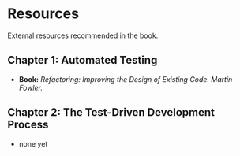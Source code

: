 # Resources

External resources recommended in the book.

## Chapter 1: Automated Testing

* **Book:** _Refactoring: Improving the Design of Existing Code. Martin Fowler._

## Chapter 2: The Test-Driven Development Process

* none yet
